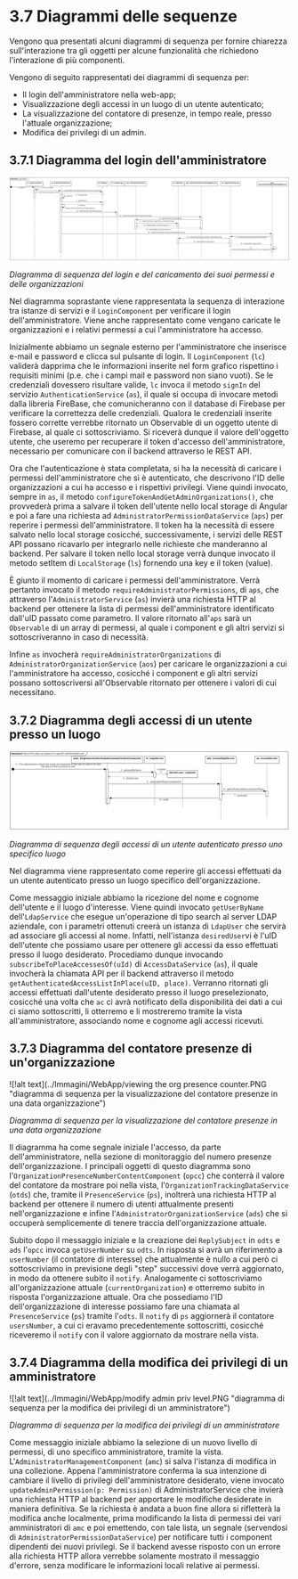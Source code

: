 # 3.7 Diagrammi delle sequenze 

Vengono qua presentati alcuni diagrammi di sequenza per fornire chiarezza sull'interazione tra gli oggetti per alcune funzionalità che richiedono l'interazione di più componenti.

Vengono di seguito rappresentati dei diagrammi di sequenza per:

-   Il login dell'amministratore nella web-app;
-   Visualizzazione degli accessi in un luogo di un utente autenticato;
-   La visualizzazione del contatore di presenze, in tempo reale, presso l'attuale organizzazione;
-   Modifica dei privilegi di un admin.


## 3.7.1 Diagramma del login dell'amministratore

![!alt text](../Immagini/WebApp/login.PNG "diagramma di sequenza del login e del caricamento dei permessi e delle organizzazioni")
<figcaption> <em> Diagramma di sequenza del login e del caricamento dei suoi permessi e delle organizzazioni </em> </figcaption>

Nel diagramma soprastante viene rappresentata la sequenza di interazione tra istanze di servizi e il `LoginComponent` per verificare il login dell'amministratore. Viene anche rappresentato come vengano caricate le organizzazioni e i relativi permessi a cui l'amministratore ha accesso.

Inizialmente abbiamo un segnale esterno per l'amministratore che inserisce e-mail e password e clicca sul pulsante di login. Il `LoginComponent` (`lc`) validerà dapprima che le informazioni inserite nel form grafico rispettino i requisiti minimi (p.e. che i campi mail e password non siano vuoti). Se le credenziali dovessero risultare valide, `lc` invoca il metodo `signIn` del servizio `AuthenticationService` (`as`), il quale si occupa di invocare metodi dalla libreria FireBase, che comunicheranno con il database di Firebase per verificare la correttezza delle credenziali. Qualora le credenziali inserite fossero corrette verrebbe ritornato un Observable di un oggetto utente di Firebase, al quale ci sottoscriviamo. Si riceverà dunque il valore dell'oggetto utente, che useremo per recuperare il token d'accesso dell'amministratore, necessario per comunicare con il backend attraverso le REST API.

Ora che l'autenticazione è stata completata, si ha la necessità di caricare i permessi dell'amministratore che si è autenticato, che descrivono l'ID delle organizzazioni a cui ha accesso e i rispettivi privilegi. Viene quindi invocato, sempre in `as`, il metodo `configureTokenAndGetAdminOrganizations()`, che provvederà prima a salvare il token dell'utente nello local storage di Angular e poi a fare una richiesta ad `AdministratorPermissionDataService` (`aps`) per reperire i permessi dell'amministratore. Il token ha la necessità di essere salvato nello local storage cosicché, successivamente, i servizi delle REST API possano ricavarlo per integrarlo nelle richieste che manderanno al backend. Per salvare il token nello local storage verrà dunque invocato il metodo setItem di `LocalStorage` (`ls`) fornendo una key e il token (value).

È giunto il momento di caricare i permessi dell'amministratore. Verrà pertanto invocato il metodo `requireAdministratorPermissions`, di `aps`, che attraverso l'`AdministratorService` (`as`) invierà una richiesta HTTP al backend per ottenere la lista di permessi dell'amministratore identificato dall'uID passato come parametro. Il valore ritornato all'`aps` sarà un `Observable` di un array di permessi, al quale i component e gli altri servizi si sottoscriveranno in caso di necessità.

Infine `as` invocherà `requireAdministratorOrganizations` di `AdministratorOrganizationService` (`aos`) per caricare le organizzazioni a cui l'amministratore ha accesso, cosicché i component e gli altri servizi possano sottoscriversi all'Observable ritornato per ottenere i valori di cui necessitano.

## 3.7.2 Diagramma degli accessi di un utente presso un luogo

![!alt text](../Immagini/WebApp/SEQ_singleUserAccessesByName.PNG "diagramma di sequenza degli accessi di un utente autenticato presso uno specifico luogo")
<figcaption> <em> Diagramma di sequenza degli accessi di un utente autenticato presso uno specifico luogo </em> </figcaption>

Nel diagramma viene rappresentato come reperire gli accessi effettuati da un utente autenticato presso un luogo specifico dell'organizzazione.

Come messaggio iniziale abbiamo la ricezione del nome e cognome dell'utente e il luogo d'interesse. Viene quindi invocato `getUserByName` dell'`LdapService` che esegue un'operazione di tipo search al server LDAP aziendale, con i parametri ottenuti creerà un istanza di `LdapUser` che servirà ad associare gli accessi al nome. Infatti, nell'istanza `desiredUser`vi è l'uID dell'utente che possiamo usare per ottenere gli accessi da esso effettuati presso il luogo desiderato. Procediamo dunque invocando `subscribeToPlaceAccessesOf(uId)` di `AccessDataService` (`as`), il quale invocherà la chiamata API per il backend attraverso il metodo `getAuthenticatedAccessListInPlace(uID, place)`. Verranno ritornati gli accessi effettuati dall'utente desiderato presso il luogo preselezionato, cosicché una volta che `ac` ci avrà notificato della disponibilità dei dati a cui ci siamo sottoscritti, li otterremo e li mostreremo tramite la vista all'amministratore, associando nome e cognome agli accessi ricevuti.

## 3.7.3 Diagramma del contatore presenze di un'organizzazione

![!alt text](../Immagini/WebApp/viewing the org presence counter.PNG "diagramma di sequenza per la visualizzazione del contatore presenze in una data organizzazione")
<figcaption> <em> Diagramma di sequenza per la visualizzazione del contatore presenze in una data organizzazione </em> </figcaption>

Il diagramma ha come segnale iniziale l'accesso, da parte dell'amministratore, nella sezione di monitoraggio del numero presenze dell'organizzazione. I principali oggetti di questo diagramma sono l'`OrganizationPresenceNumberContentComponent` (`opcc`) che conterrà il valore del contatore da mostrare poi nella vista, l'`OrganizationTrackingDataService` (`otds`) che, tramite il `PresenceService` (`ps`), inoltrerà una richiesta HTTP al backend per ottenere il numero di utenti attualmente presenti nell'organizzazione e infine l'`AdministratorOrganizationService` (`ads`) che si occuperà semplicemente di tenere traccia dell'organizzazione attuale.

Subito dopo il messaggio iniziale e la creazione dei `ReplySubject` in `odts` e `ads` l'`opcc` invoca `getUserNumber` su `odts`. In risposta si avrà un riferimento a `userNumber` (il contatore di interesse) che attualmente è nullo a cui però ci sottoscriviamo in previsione degli "step" successivi dove verrà aggiornato, in modo da ottenere subito il `notify`. Analogamente ci sottoscriviamo all'organizzazione attuale (`currentOrganization`) e otterremo subito in risposta l'organizzazione attuale. Ora che possediamo l'ID dell'organizzazione di interesse possiamo fare una chiamata al `PresenceService` (`ps`) tramite l'`odts`. Il `notify` di `ps` aggiornerà il contatore `usersNumber`, a cui ci eravamo precedentemente sottoscritti, cosicché riceveremo il `notify` con il valore aggiornato da mostrare nella vista.

## 3.7.4 Diagramma della modifica dei privilegi di un amministratore

![!alt text](../Immagini/WebApp/modify admin priv level.PNG "diagramma di sequenza per la modifica dei privilegi di un amministratore")
<figcaption> <em> Diagramma di sequenza per la modifica dei privilegi di un amministratore </em> </figcaption>

Come messaggio iniziale abbiamo la selezione di un nuovo livello di permessi, di uno specifico amministratore, tramite la vista. L'`AdministratorManagementComponent` (`amc`) si salva l'istanza di modifica in una collezione. Appena l'amministratore conferma la sua intenzione di cambiare il livello di privilegi dell'amministratore desiderato, viene invocato `updateAdminPermission(p: Permission)` di AdministratorService che invierà una richiesta HTTP al backend per apportare le modifiche desiderate in maniera definitiva. Se la richiesta è andata a buon fine allora si rifletterà la modifica anche localmente, prima modificando la lista di permessi dei vari amministratori di `amc` e poi emettendo, con tale lista, un segnale (servendosi di `AdministratorPermissionDataService`) per notificare tutti i component dipendenti dei nuovi privilegi. Se il backend avesse risposto con un errore alla richiesta HTTP allora verrebbe solamente mostrato il messaggio d'errore, senza modificare le informazioni locali relative ai permessi.